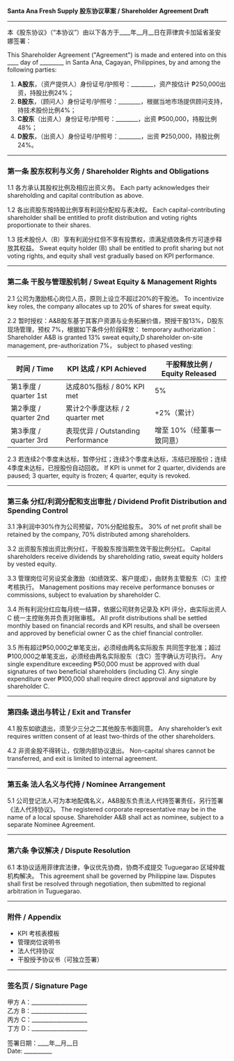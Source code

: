 **Santa Ana Fresh Supply 股东协议草案 / Shareholder Agreement Draft**

---

本《股东协议》（“本协议”）由以下各方于\_\_\_\_年\_\_月\_\_日在菲律宾卡加延省圣安娜签署：

This Shareholder Agreement ("Agreement") is made and entered into on this \_\_\_\_ day of \_\_\_\_\_\_\_\_, in Santa Ana, Cagayan, Philippines, by and among the following parties:

1. **A股东**，（资产提供人）身份证号/护照号：\_\_\_\_\_\_\_\_，资产按估计 ₱250,000出资，持股比例24%；
2. **B股东**，（顾问人）身份证号/护照号：\_\_\_\_\_\_\_\_，根据当地市场提供顾问支持，持技术股份比例4%；
3. **C股东**（出资人）身份证号/护照号：\_\_\_\_\_\_\_\_，出资 ₱500,000，持股比例48%；
4. **D股东**，（出资人）身份证号/护照号：\_\_\_\_\_\_\_\_，出资 ₱250,000，持股比例24%。

---

### 第一条 股东权利与义务 / Shareholder Rights and Obligations

1.1 各方承认其股权比例及相应出资义务。
Each party acknowledges their shareholding and capital contribution as above.

1.2 各出资股东按持股比例享有利润分配权与表决权。
Each capital-contributing shareholder shall be entitled to profit distribution and voting rights proportionate to their shares.

1.3  技术股份人（B）享有利润分红但不享有投票权，须满足绩效条件方可逐步释放其权益。
Sweat equity holder (B) shall be entitled to profit sharing but not voting rights, and equity shall vest gradually based on KPI performance.

---

### 第二条 干股与管理股机制 / Sweat Equity & Management Rights

2.1 公司为激励核心岗位人员，原则上设立不超过20%的干股池。
To incentivize key roles, the company allocates up to 20% of shares for sweat equity.

2.2 暂时授权：A&B股东基于其客户资源与业务拓展价值，预授干股13%，D股东现场管理，预权 7%，根据如下条件分阶段释放：
temporary authorization： Shareholder A&B is granted 13% sweat equity,D shareholder on-site management, pre-authorization 7%， subject to phased vesting:

| 时间 / Time        | KPI 达成 / KPI Achieved          | 干股释放比例 / Equity Released |
| ---------------- | ------------------------------ | ------------------------ |
| 第1季度 / quarter 1st   | 达成80%指标 / 80% KPI met          | 5%                       |
| 第2季度 / quarter 2nd   | 累计2个季度达标 / 2 quarter met          | +2%（累计）                |
| 第3季度 / quarter 3rd | 表现优异 / Outstanding Performance | 增至 10%（经董事一致同意）        |

2.3 若连续2个季度未达标，暂停分红；连续3个季度未达标，冻结已授股份；连续4季度未达标，已授股份自动回收。
If KPI is unmet for 2 quarter, dividends are paused; 3 quarter, equity is frozen; 4 quarter, equity is revoked.

---

### 第三条 分红/利润分配和支出审批 / Dividend Profit Distribution and Spending Control 

3.1 净利润中30%作为公司预留，70%分配给股东。
30% of net profit shall be retained by the company, 70% distributed among shareholders.

3.2 出资股东按出资比例分红，干股股东按当期生效干股比例分红。
Capital shareholders receive dividends by shareholding ratio, sweat equity holders by vested equity.

3.3 管理岗位可另设奖金激励（如绩效奖、客户提成），由财务主管股东（C）主控考核执行。
Management positions may receive performance bonuses or commissions, subject to evaluation by shareholder C.

3.4 所有利润分红应每月统一结算，依据公司财务记录及 KPI 评分，由实际出资人 C 统一主控账务并负责对账审核。
All profit distributions shall be settled monthly based on financial records and KPI results, and shall be overseen and approved by beneficial owner C as the chief financial controller.

3.5 所有超过₱50,000之单笔支出，必须经由两名实际股东 共同签字批准；超过₱100,000之单笔支出，必须经由两名实际股东（含C）签字确认方可执行。
Any single expenditure exceeding ₱50,000 must be approved with dual signatures of two beneficial shareholders (including C). Any single expenditure over ₱100,000 shall require direct approval and signature by shareholder C.

---


### 第四条 退出与转让 / Exit and Transfer

4.1 股东如欲退出，须至少三分之二其他股东书面同意。
Any shareholder’s exit requires written consent of at least two-thirds of the other shareholders.

4.2 非资金股不得转让，仅限内部协议退出。
Non-capital shares cannot be transferred, and exit is limited to internal agreement.

---

### 第五条 法人名义与代持 / Nominee Arrangement

5.1 公司登记法人可为本地配偶名义，A&B股东负责法人代持签署责任，另行签署《法人代持协议》。
The registered corporate representative may be in the name of a local spouse. Shareholder A&B shall act as nominee, subject to a separate Nominee Agreement.

---

### 第六条 争议解决 / Dispute Resolution

6.1 本协议适用菲律宾法律，争议优先协商，协商不成提交 Tuguegarao 区域仲裁机构解决。
This agreement shall be governed by Philippine law. Disputes shall first be resolved through negotiation, then submitted to regional arbitration in Tuguegarao.

---

### 附件 / Appendix

* KPI 考核表模板
* 管理岗位说明书
* 法人代持协议
* 干股授予协议书（可独立签署）

---

### 签名页 / Signature Page

甲方 A：\_\_\_\_\_\_\_\_\_\_\_\_\_\_\_\_\_\_\_\_  
乙方 B：\_\_\_\_\_\_\_\_\_\_\_\_\_\_\_\_\_\_\_\_  
丙方 C：\_\_\_\_\_\_\_\_\_\_\_\_\_\_\_\_\_\_\_\_  
丁方 D：\_\_\_\_\_\_\_\_\_\_\_\_\_\_\_\_\_\_\_\_  

签署日期：\_\_\_\_年\_\_月\_\_日  
Date: \_\_\_\_\_\_\_\_\_\_  

